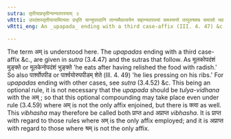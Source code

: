 ```yaml
---
sutra: तृतीयाप्रभृतीन्यन्यतरस्याम् ॥
vRtti: उपदंशस्तृतीयायामित्यतः प्रभृति यान्युपपदानि तान्यमैवाव्ययेन सहान्यतरस्यां समस्यन्ते तत्पुरुषश्च समासो भवति ॥
vRtti_eng: An _upapada_ ending with a third case-affix (III. 4. 47) &c., is compounded optionally with an indeclinable formed by the affix अम् and the compound is _Tatpurusha_.

---
```

The term अम् is understood here. The _upapadas_ ending with a third case-affix &c., are given in _sutra_ (3.4.47) and the sutras that follow. As मूलकोपदंशं मुङ्क्ते or मूलकेनोपदंशं भुङ्क्ते  'he eats after having relished the food with radish.' So also पार्श्वोपपीड or पार्श्वयोरुपपीडम् शेते (Ill. 4. 49) 'he lies pressing on his ribs.' For _upapadas_ ending with other cases, see _sutra_  (3.4.52) &c. This being an optional rule, it is not necessary that the _upapada_ should be _tulya-vidhana_ with the अम् ; so that this optional compounding may take place even under rule (3.4.59) where अम् is not the only affix enjoined, but there is क्त्वा as well. This _vibhasha_ may therefore be called both प्राप्त and अप्राप्त _vibhasha_. It is प्राप्त with regard to those rules where अम् is the only affix employed; and it is अप्राप्त with regard to those where श्रम् is not the only affix.